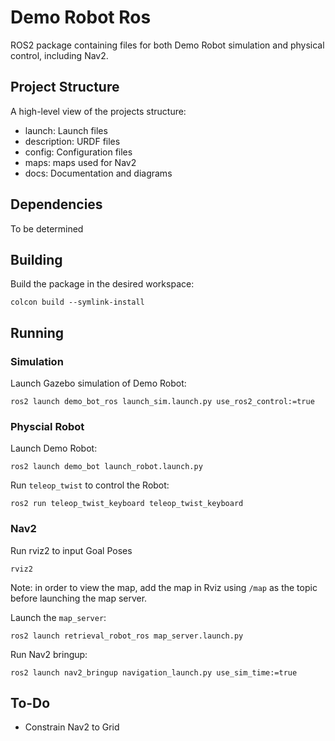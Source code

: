 # Demo Robot Ros

ROS2 package containing files for both Demo Robot simulation and physical control, including Nav2.

## Project Structure

A high-level view of the projects structure:
- launch: Launch files
- description: URDF files 
- config: Configuration files
- maps: maps used for Nav2
- docs: Documentation and diagrams

## Dependencies

To be determined

## Building

Build the package in the desired workspace:
```
colcon build --symlink-install
```

## Running

### Simulation

Launch Gazebo simulation of Demo Robot:
```
ros2 launch demo_bot_ros launch_sim.launch.py use_ros2_control:=true
```

### Physcial Robot

Launch Demo Robot:
```
ros2 launch demo_bot launch_robot.launch.py
```

Run `teleop_twist` to control the Robot:
```
ros2 run teleop_twist_keyboard teleop_twist_keyboard
```

### Nav2

Run rviz2 to input Goal Poses
```
rviz2
```
Note: in order to view the map, add the map in Rviz using `/map` as the topic before launching the map server.

Launch the `map_server`:
```
ros2 launch retrieval_robot_ros map_server.launch.py
```

Run Nav2 bringup:
```
ros2 launch nav2_bringup navigation_launch.py use_sim_time:=true
```

## To-Do

- Constrain Nav2 to Grid